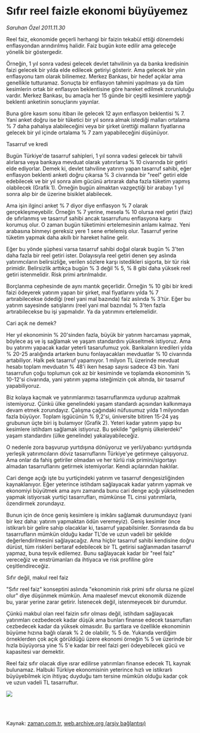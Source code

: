 # Sıfır reel faizle ekonomi büyüyemez

*Saruhan Özel 2011.11.30*

<td class="columnist-detail">
<p>Reel faiz, ekonomide geçerli herhangi bir faizin tekabül ettiği dönemdeki enflasyondan arındırılmış halidir. Faiz bugün kote edilir ama geleceğe yönelik bir göstergedir.</p>
<p>
<div id="haberMetinDiv">
<p>Örneğin, 1 yıl sonra vadesi gelecek devlet tahvilinin ya da banka kredisinin faizi gelecek bir yılda elde edilecek getiriyi gösterir. Ama gelecek bir yılın enflasyonu tam olarak bilinemez. Merkez Bankası, bir hedef açıklar ama genellikle tutturamaz. Sonuçta bir enflasyon tahmini yapılması ya da tüm kesimlerin ortak bir enflasyon beklentisine göre hareket edilmek zorunluluğu vardır. Merkez Bankası, bu amaçla her 15 günde bir çeşitli kesimlere yaptığı beklenti anketinin sonuçlarını yayınlar.
<p> Buna göre kasım sonu itibarı ile gelecek 12 ayın enflasyon beklentisi % 7. Yani anket doğru ise bir tüketici bir yıl sonra almak istediği malları ortalama % 7 daha pahalıya alabileceğini veya bir şirket ürettiği malların fiyatlarına gelecek bir yıl içinde ortalama % 7 zam yapabileceğini düşünüyor.
<p>Tasarruf ve kredi
<p>Bugün Türkiye'de tasarruf sahipleri, 1 yıl sonra vadesi gelecek bir tahvili alırlarsa veya bankaya mevduat olarak yatırırlarsa % 10 civarında bir getiri elde ediyorlar. Demek ki, devlet tahviline yatırım yapan tasarruf sahibi, eğer enflasyon beklenti anketi doğru çıkarsa % 3 civarında bir "reel" getiri elde edebilecek ve bir yıl sonra alım gücünü artırarak daha fazla tüketim yapmış olabilecek (Grafik 1). Örneğin bugün almaktan vazgeçtiği bir arabayı 1 yıl sonra alıp bir de üzerine bisiklet alabilecek.
<p> Ama işin ilginci anket % 7 diyor diye enflasyon % 7 olarak gerçekleşmeyebilir. Örneğin % 7 yerine, mesela % 10 olursa reel getiri (faiz) de sıfırlanmış ve tasarruf sahibi ancak tasarrufunu enflasyona karşı korumuş olur. O zaman bugün tüketimini ertelemesinin anlamı kalmaz. Yeni arabasına binmeyi gereksiz yere 1 sene ertelemiş olur. Tasarruf yerine tüketim yapmak daha akıllı bir hareket haline gelir. 
<p> Eğer bu yönde şüphesi varsa tasarruf sahibi doğal olarak bugün % 3'ten daha fazla bir reel getiri ister. Dolayısıyla reel getiri denen şey aslında yatırımcıların belirsizliğe, verilen sözlere karşı istedikleri sigorta, bir tür risk primidir. Belirsizlik arttıkça bugün % 3 değil % 5, % 8 gibi daha yüksek reel getiri istenmelidir. Risk primi artırılmalıdır.
<p> Borçlanma cephesinde de aynı mantık geçerlidir. Örneğin % 10 gibi bir kredi faizi ödeyerek yatırım yapan bir şirket, mal fiyatlarını yılda % 7 artırabilecekse ödediği (reel yani mal bazında) faiz aslında % 3'tür. Eğer bu yatırım sayesinde satışlarını (reel yani mal bazında) % 3'ten fazla artırabilecekse bu işi yapmalıdır. Ya da yatırımını ertelemelidir.
<p>Cari açık ne demek?
<p>Her yıl ekonominin % 20'sinden fazla, büyük bir yatırım harcaması yapmak, böylece aş ve iş sağlamak ve yaşam standardını yükseltmek istiyoruz. Ama bu yatırımı yapacak kadar yeterli tasarufumuz yok. Bankaların kredileri yılda % 20-25 aralığında artarken bunu fonlayacakları mevduatlar % 10 civarında artabiliyor. Halk pek tasarruf yapamıyor. 1 milyon TL üzerinde mevduat hesabı toplam mevduatın % 48'i iken hesap sayısı sadece 43 bin. Yani tasarrufun çoğu toplumun çok az bir kesiminde ve toplamda ekonominin % 10-12'si civarında, yani yatırım yapma isteğimizin çok altında, bir tasarruf yapabiliyoruz.
<p> Biz kolaya kaçmak ve yatırımlarımızı tasarruflarımıza uydurup azaltmak istemiyoruz. Çünkü ülke genelindeki yaşam standardı açısından kalkınmaya devam etmek zorundayız. Çalışma çağındaki nüfusumuz yılda 1 milyondan fazla büyüyor. Toplam işgücünün % 9,2'si, üniversite bitiren 15-24 yaş grubunun üçte biri iş bulamıyor (Grafik 2). Yeteri kadar yatırım yapıp bu kesimlere istihdam sağlamak istiyoruz. Bu şekilde "gelişmiş ülkelerdeki" yaşam standardını (ülke genelinde) yakalayabileceğiz.
<p> O nedenle zora başvurup yurtdışına dönüyoruz ve yerli/yabancı yurtdışında yerleşik yatırımcıların döviz tasarruflarını Türkiye'ye getirmeye çalışıyoruz. Ama onlar da fahiş getiriler olmadan ve her türlü risk primini/sigortayı almadan tasarruflarını getirmek istemiyorlar. Kendi açılarından haklılar.
<p> Cari denge açığı işte bu yurtiçindeki yatırım ve tasarruf dengesizliğinden kaynaklanıyor. Eğer yeterince istihdam sağlayacak kadar yatırım yapmak ve ekonomiyi büyütmek ama aynı zamanda bunu cari denge açığı yükselmeden yapmak istiyorsak yurtiçi tasarrufları, mümkünse TL cinsi yatırımlarla, özendirmek zorundayız.
<p> Bunun için de önce geniş kesimlere iş imkânı sağlamak durumundayız (yani bir kez daha: yatırım yapmaktan ödün veremeyiz). Geniş kesimler önce istikrarlı bir gelire sahip olacaklar ki, tasarruf yapabilsinler. Sonrasında da bu tasarrufların mümkün olduğu kadar TL'de ve uzun vadeli bir şekilde değerlendirilmesini sağlayacağız. Ama hiçbir tasarruf sahibi kendisine doğru dürüst, tüm riskleri bertaraf edebilecek bir TL getirisi sağlanmadan tasarruf yapmaz, buna teşvik edilemez. Bunu sağlayacak kadar bir "reel faiz" vereceğiz ve enstrümanları da ihtiyaca ve risk profiline göre çeşitlendireceğiz. 
<p>Sıfır değil, makul reel faiz
<p>"Sıfır reel faiz" konseptini aslında "ekonominin risk primi sıfır olursa ne güzel olur" diye düşünmek mümkün. Ama maalesef mevcut ekonomik düzende bu, yarar yerine zarar getirir. İstenecek değil, istenmeyecek bir durumdur.
<p> Çünkü makbul olan reel faizin sıfır olması değil, istihdam sağlayacak yatırımları cezbedecek kadar düşük ama bunları finanse edecek tasarrufları cezbedecek kadar da yüksek olmasıdır. Bu şartlara ve özellikle ekonominin büyüme hızına bağlı olarak % 2 de olabilir, % 5 de. Yukarıda verdiğim örneklerden çok açık görüldüğü üzere ekonomi örneğin % 5 ve üzerinde bir hızla büyüyorsa yine % 5'e kadar bir reel faizi geri ödeyebilecek gücü ve kapasitesi var demektir. 
<p> Reel faiz sıfır olacak diye ısrar edilirse yatırımları finanse edecek TL kaynak bulunamaz. Halbuki Türkiye ekonomisinin yeterince hızlı ve istikrarlı büyüyebilmek için ihtiyaç duyduğu tam tersine mümkün olduğu kadar çok ve uzun vadeli TL tasarruftur. 
<p><img border="0" src="http://web.archive.org/web/20120209154101im_/http://medya.zaman.com.tr/2011/11/30/saruhan.jpg"/></p></p></p></p></p></p></p></p></p></p></p></p></p></p></p></p></p></p></div>
</p>


<p><br>
		 </br></p></td>

Kaynak: [zaman.com.tr](http://zaman.com.tr/yazar.do?yazino=1208052), [web.archive.org (arşiv bağlantısı)](http://web.archive.org/web/20120209154101/http://zaman.com.tr:80/yazar.do?yazino=1208052)
